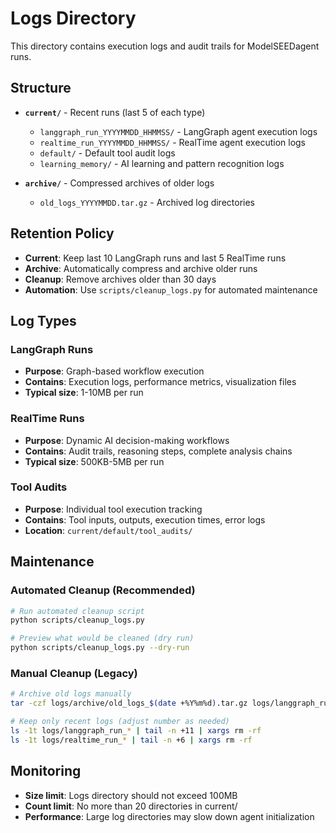 # Logs Directory

This directory contains execution logs and audit trails for ModelSEEDagent runs.

## Structure

- **`current/`** - Recent runs (last 5 of each type)
  - `langgraph_run_YYYYMMDD_HHMMSS/` - LangGraph agent execution logs
  - `realtime_run_YYYYMMDD_HHMMSS/` - RealTime agent execution logs
  - `default/` - Default tool audit logs
  - `learning_memory/` - AI learning and pattern recognition logs

- **`archive/`** - Compressed archives of older logs
  - `old_logs_YYYYMMDD.tar.gz` - Archived log directories

## Retention Policy

- **Current**: Keep last 10 LangGraph runs and last 5 RealTime runs
- **Archive**: Automatically compress and archive older runs
- **Cleanup**: Remove archives older than 30 days
- **Automation**: Use `scripts/cleanup_logs.py` for automated maintenance

## Log Types

### LangGraph Runs
- **Purpose**: Graph-based workflow execution
- **Contains**: Execution logs, performance metrics, visualization files
- **Typical size**: 1-10MB per run

### RealTime Runs  
- **Purpose**: Dynamic AI decision-making workflows
- **Contains**: Audit trails, reasoning steps, complete analysis chains
- **Typical size**: 500KB-5MB per run

### Tool Audits
- **Purpose**: Individual tool execution tracking
- **Contains**: Tool inputs, outputs, execution times, error logs
- **Location**: `current/default/tool_audits/`

## Maintenance

### Automated Cleanup (Recommended)
```bash
# Run automated cleanup script
python scripts/cleanup_logs.py

# Preview what would be cleaned (dry run)
python scripts/cleanup_logs.py --dry-run
```

### Manual Cleanup (Legacy)
```bash
# Archive old logs manually
tar -czf logs/archive/old_logs_$(date +%Y%m%d).tar.gz logs/langgraph_run_* logs/realtime_run_*

# Keep only recent logs (adjust number as needed)
ls -1t logs/langgraph_run_* | tail -n +11 | xargs rm -rf
ls -1t logs/realtime_run_* | tail -n +6 | xargs rm -rf
```

## Monitoring

- **Size limit**: Logs directory should not exceed 100MB
- **Count limit**: No more than 20 directories in current/
- **Performance**: Large log directories may slow down agent initialization